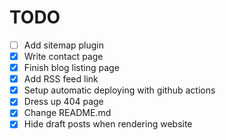 # TODO

- [ ] Add sitemap plugin
- [x] Write contact page
- [x] Finish blog listing page
- [x] Add RSS feed link
- [x] Setup automatic deploying with github actions
- [x] Dress up 404 page
- [x] Change README.md
- [x] Hide draft posts when rendering website
